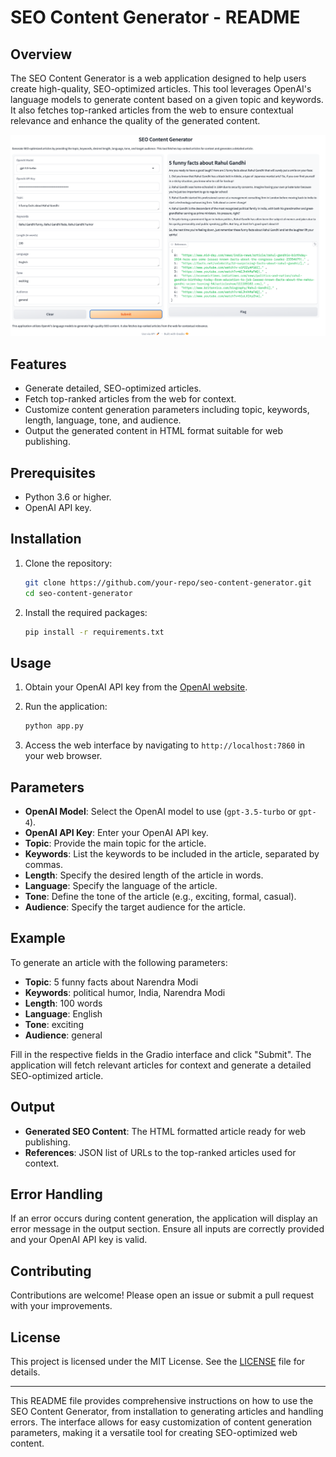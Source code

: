 # SEO Content Generator - README

## Overview

The SEO Content Generator is a web application designed to help users create high-quality, SEO-optimized articles. This tool leverages OpenAI's language models to generate content based on a given topic and keywords. It also fetches top-ranked articles from the web to ensure contextual relevance and enhance the quality of the generated content.

![Example Image](examples/sample_screenshot.png)

## Features

- Generate detailed, SEO-optimized articles.
- Fetch top-ranked articles from the web for context.
- Customize content generation parameters including topic, keywords, length, language, tone, and audience.
- Output the generated content in HTML format suitable for web publishing.

## Prerequisites

- Python 3.6 or higher.
- OpenAI API key.

## Installation

1. Clone the repository:
   ```sh
   git clone https://github.com/your-repo/seo-content-generator.git
   cd seo-content-generator
   ```

2. Install the required packages:
   ```sh
   pip install -r requirements.txt
   ```

## Usage

1. Obtain your OpenAI API key from the [OpenAI website](https://beta.openai.com/signup/).

2. Run the application:
   ```sh
   python app.py
   ```

3. Access the web interface by navigating to `http://localhost:7860` in your web browser.

## Parameters

- **OpenAI Model**: Select the OpenAI model to use (`gpt-3.5-turbo` or `gpt-4`).
- **OpenAI API Key**: Enter your OpenAI API key.
- **Topic**: Provide the main topic for the article.
- **Keywords**: List the keywords to be included in the article, separated by commas.
- **Length**: Specify the desired length of the article in words.
- **Language**: Specify the language of the article.
- **Tone**: Define the tone of the article (e.g., exciting, formal, casual).
- **Audience**: Specify the target audience for the article.

## Example

To generate an article with the following parameters:
- **Topic**: 5 funny facts about Narendra Modi
- **Keywords**: political humor, India, Narendra Modi
- **Length**: 100 words
- **Language**: English
- **Tone**: exciting
- **Audience**: general

Fill in the respective fields in the Gradio interface and click "Submit". The application will fetch relevant articles for context and generate a detailed SEO-optimized article.

## Output

- **Generated SEO Content**: The HTML formatted article ready for web publishing.
- **References**: JSON list of URLs to the top-ranked articles used for context.

## Error Handling

If an error occurs during content generation, the application will display an error message in the output section. Ensure all inputs are correctly provided and your OpenAI API key is valid.

## Contributing

Contributions are welcome! Please open an issue or submit a pull request with your improvements.

## License

This project is licensed under the MIT License. See the [LICENSE](LICENSE) file for details.

---

This README file provides comprehensive instructions on how to use the SEO Content Generator, from installation to generating articles and handling errors. The interface allows for easy customization of content generation parameters, making it a versatile tool for creating SEO-optimized web content.